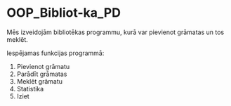 # OOP_Bibliot-ka_PD
Mēs izveidojām bibliotēkas programmu, kurā var pievienot grāmatas un tos meklēt.

Iespējamas funkcijas programmā:
1. Pievienot grāmatu
2. Parādīt grāmatas
3. Meklēt grāmatu
4. Statistika
0. Iziet


